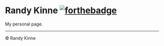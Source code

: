 # Randy Kinne     [![forthebadge](https://forthebadge.com/images/badges/designed-in-etch-a-sketch.svg)](https://forthebadge.com)

My personal page.

---

© Randy Kinne
